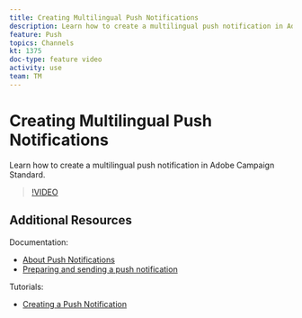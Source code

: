 ```yaml
---
title: Creating Multilingual Push Notifications
description: Learn how to create a multilingual push notification in Adobe Campaign Standard (ACS). 
feature: Push
topics: Channels
kt: 1375
doc-type: feature video
activity: use
team: TM
---
```


# Creating Multilingual Push Notifications

Learn how to create a multilingual push notification in Adobe Campaign Standard.

>[!VIDEO](https://video.tv.adobe.com/v/23304?quality=12)

## Additional Resources

Documentation:

* [About Push Notifications](https://docs.adobe.com/content/help/en/campaign-standard/using/communication-channels/push-notifications/about-push-notifications.html)
* [Preparing and sending a push notification](https://docs.adobe.com/content/help/en/campaign-standard/using/communication-channels/push-notifications/preparing-and-sending-a-push-notification.html)

Tutorials:

* [Creating a Push Notification](/help/acs/communication-channels/mobile/push-notifications/creating-a-push-notification.md)
